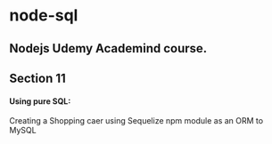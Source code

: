 # node-sql
## Nodejs  Udemy Academind course.
## Section 11

#### Using pure SQL:
Creating a Shopping caer using Sequelize npm module as an ORM to MySQL 

